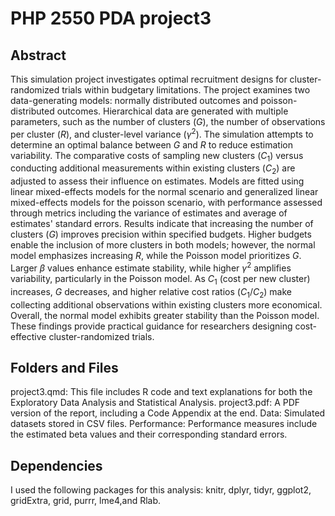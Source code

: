 # PHP 2550 PDA project3

## Abstract
This simulation project investigates optimal recruitment designs for cluster-randomized trials within budgetary limitations. The project examines two data-generating models: normally distributed outcomes and poisson-distributed outcomes. Hierarchical data are generated with multiple parameters, such as the number of clusters ($G$), the number of observations per cluster ($R$), and cluster-level variance ($\gamma^2$). The simulation attempts to determine an optimal balance between $G$ and $R$ to reduce estimation variability. The comparative costs of sampling new clusters ($C_1$) versus conducting additional measurements within existing clusters ($C_2$) are adjusted to assess their influence on estimates. Models are fitted using linear mixed-effects models for the normal scenario and generalized linear mixed-effects models for the poisson scenario, with performance assessed through metrics including the variance of estimates and average of estimates' standard errors. Results indicate that increasing the number of clusters ($G$) improves precision within specified budgets. Higher budgets enable the inclusion of more clusters in both models; however, the normal model emphasizes increasing $R$, while the Poisson model prioritizes $G$. Larger $\beta$ values enhance estimate stability, while higher $\gamma^2$ amplifies variability, particularly in the Poisson model. As $C_1$ (cost per new cluster) increases, $G$ decreases, and higher relative cost ratios ($C_1/C_2$) make collecting additional observations within existing clusters more economical. Overall, the normal model exhibits greater stability than the Poisson model. These findings provide practical guidance for researchers designing cost-effective cluster-randomized trials.

## Folders and Files
project3.qmd: This file includes R code and text explanations for both the Exploratory Data Analysis and Statistical Analysis.
project3.pdf: A PDF version of the report, including a Code Appendix at the end.
Data: Simulated datasets stored in CSV files.
Performance: Performance measures include the estimated beta values and their corresponding standard errors.

## Dependencies
I used the following packages for this analysis: knitr, dplyr, tidyr, ggplot2, gridExtra, grid, purrr, lme4,and  Rlab.
